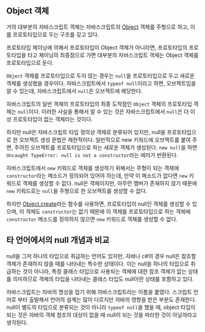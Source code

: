 ## Object 객체

거의 대부분의 자바스크립트 객체는 자바스크립트의 [Object](https://developer.mozilla.org/en-US/docs/Web/JavaScript/Reference/Global_Objects/Object) 객체를 주형으로 하고, 이를 프로토타입으로 두는 구조를 갖고 있다.

프로토타입 체이닝에 의해서 프로토타입이 Object 객체가 아니라면, 프로토타입의 프로토타입을 타고 체이닝의 최종점으로 가면 대부분의 자바스크립트 객체는 Object 객체를 프로토타입으로 둔다.

`Object` 객체를 프로토타입으로 두지 않는 경우는 `null`을 프로토타입으로 두고 새로운 객체를 생성했을 경우이다. 자바스크립트에서 `typeof null`이라고 하면, 오브젝트임을 알 수 있는데, 자바스크립트에서 `null`은 오브젝트에 해당한다.

자바스크립트의 일반 객체의 프로토타입의 최종 도착점인 `Object` 객체의 프로토타입 객체는 `null`이다. 이러한 사실을 통해서 알 수 있는 것은 자바스크립트에서 `null`은 더 이상 프로토타입이 없는 객체라는 것이다.

하지만 null은 자바스크립트 타입 정의상 객체로 분류되어 있지만, null을 프로토타입으로 한 오브젝트 생성 문법은 제한적이다. 일반적으로 new 키워드에 오브젝트를 붙여 주면, 주어진 오브젝트를 프로토타입으로 하는 새로운 객체가 생성된다. `new null`을 하면 `Uncaught TypeError: null is not a constructor`라는 에러가 반환된다.

자바스크립트에서 `new` 키워드로 객체를 생성하기 위해서는 주형이 되는 객체에 `constructor`라는 메소드가 정의되어 있어야 하는데, 만약 이 메소드가 없다면 `new` 키워드로 객체를 생성할 수 없다. null은 객체이지만, 아무런 멤버가 존재하지 않기 때문에 `new` 키워드로는 `null`을 주형으로 한 오브젝트를 생성할 수 없다.

하지만 [Object.create](https://developer.mozilla.org/en-US/docs/Web/JavaScript/Reference/Global_Objects/Object/create)라는 함수를 사용하면, 프로토타입이 null인 객체를 생성할 수 있으며, 이 객체도 `constructor`는 없기 때문에 이 객체를 프로토타입으로 하는 객체에 `constructor` 메소드를 정의하지 않으면 `new` 키워드로 객체를 생성할 수 없다.

## 타 언어에서의 null 개념과 비교

null을 그저 하나의 타입으로 취급하는 언어도 있지만, 자바나 c#의 경우 null은 참조할 객체가 존재하지 않을 때를 나타내는 특수한 상태이다. 이는 null을 하나의 타입으로 취급하는 것이 아니라, 특정 클래스 타입으로 사용되는 객체에 대한 참조 객체가 없는 상태를 의미하므로 객체의 타입을 나타내는 클래스 타입도 null이란 상태를 포함하고 있다.

자바스크립트는 자바의 명성을 업기 위해 자바스크립트라는 이름을 붙였다. 스크립트 언어로 부터 출발해서 언어의 설계는 많이 다르지만 자바의 영향을 받은 부분도 존재한다. null이 별도의 타입으로 분류되는 것이 아니라 `typeof null`을 했을 때, object 타입이 되는 것은 자바의 객체 참조의 대상이 없을 때 null이 되는 것을 따라한 것이 아닐까라고 생각된다.
